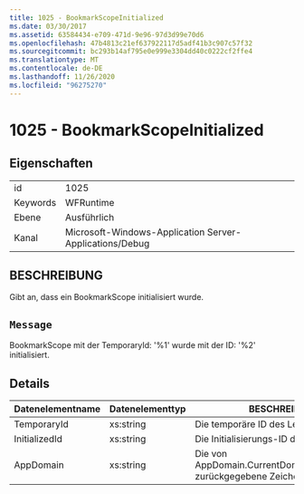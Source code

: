 ```yaml
---
title: 1025 - BookmarkScopeInitialized
ms.date: 03/30/2017
ms.assetid: 63584434-e709-471d-9e96-97d3d99e70d6
ms.openlocfilehash: 47b4813c21ef637922117d5adf41b3c907c57f32
ms.sourcegitcommit: bc293b14af795e0e999e3304dd40c0222cf2ffe4
ms.translationtype: MT
ms.contentlocale: de-DE
ms.lasthandoff: 11/26/2020
ms.locfileid: "96275270"
---
```

# <a name="1025---bookmarkscopeinitialized"></a>1025 - BookmarkScopeInitialized

## <a name="properties"></a>Eigenschaften  
  
|||  
|-|-|  
|id|1025|  
|Keywords|WFRuntime|  
|Ebene|Ausführlich|  
|Kanal|Microsoft-Windows-Application Server-Applications/Debug|  
  
## <a name="description"></a>BESCHREIBUNG  

 Gibt an, dass ein BookmarkScope initialisiert wurde.  
  
## <a name="message"></a>`Message`  

 BookmarkScope mit der TemporaryId: '%1' wurde mit der ID: '%2' initialisiert.  
  
## <a name="details"></a>Details  
  
|Datenelementname|Datenelementtyp|BESCHREIBUNG|  
|--------------------|--------------------|-----------------|  
|TemporaryId|xs:string|Die temporäre ID des Lesezeichens.|  
|InitializedId|xs:string|Die Initialisierungs-ID des Lesezeichens.|  
|AppDomain|xs:string|Die von AppDomain.CurrentDomain.FriendlyName zurückgegebene Zeichenfolge.|
